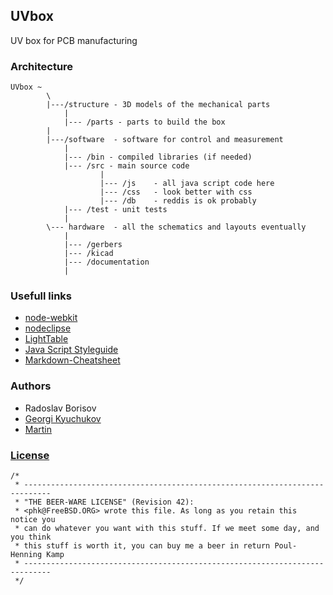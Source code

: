 ## UVbox

UV box for PCB manufacturing

### Architecture

```
UVbox ~
        \
        |---/structure - 3D models of the mechanical parts
            |
            |--- /parts - parts to build the box
        |
        |---/software  - software for control and measurement
            |
            |--- /bin - compiled libraries (if needed)
            |--- /src - main source code
                    |
                    |--- /js    - all java script code here
                    |--- /css   - look better with css
                    |--- /db    - reddis is ok probably
            |--- /test - unit tests
            |
        \--- hardware  - all the schematics and layouts eventually
            |
            |--- /gerbers
            |--- /kicad
            |--- /documentation
            |
```

### Usefull links

 * [node-webkit](https://github.com/rogerwang/node-webkit)
 * [nodeclipse](http://www.nodeclipse.org/updates)
 * [LightTable](http://www.lighttable.com/)
 * [Java Script Styleguide](https://github.com/airbnb/javascript)
 * [Markdown-Cheatsheet](https://github.com/adam-p/markdown-here/wiki/Markdown-Cheatsheet)

### Authors
 * Radoslav Borisov
 * [Georgi Kyuchukov](mailto:gkyuchukov86@gmail.com)
 * [Martin](mailto:martin@libtec.org)


### [License](http://en.wikipedia.org/wiki/Beerware)

```
/*
 * ----------------------------------------------------------------------------
 * "THE BEER-WARE LICENSE" (Revision 42):
 * <phk@FreeBSD.ORG> wrote this file. As long as you retain this notice you
 * can do whatever you want with this stuff. If we meet some day, and you think
 * this stuff is worth it, you can buy me a beer in return Poul-Henning Kamp
 * ----------------------------------------------------------------------------
 */
```
